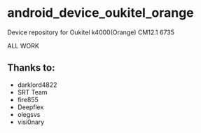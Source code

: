 # android_device_oukitel_orange
Device repository for Oukitel k4000(Orange) CM12.1 6735

ALL WORK

## Thanks to:
 * darklord4822
 * SRT Team
 * fire855
 * Deepflex
 * olegsvs
 * visi0nary
